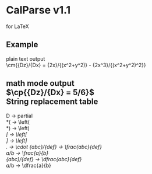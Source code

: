 # CalParse v1.1
for LaTeX

Example
------------------------------
plain text output  
\cm{{Dz}/{Dx} = {2x}/{(x^2+y^2)} - {2x^3}/{(x^2+y^2)^2}} 

math mode output  
$\cp{{Dz}/{Dx} = 5/6}$  
String replacement table
-------------------------------
 D  -> partial  
*(  -> \left(  
*)  -> \left)  
*[  -> \left[  
*]  -> \left]  
.   -> \cdot
{abc}/{def}   -> \frac{abc}{def}  
a/b           -> \frac{a}{b}  
{abc}*/{def}  -> \dfrac{abc}{def}  
a*/b          -> \dfrac{a}{b}  

